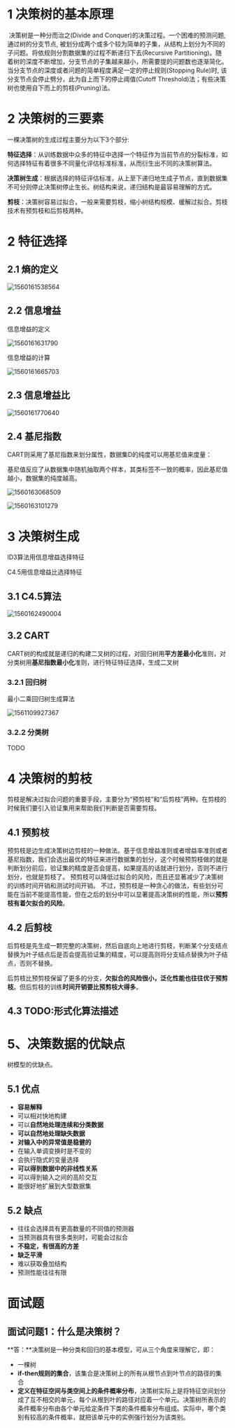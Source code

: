 # 1 决策树的基本原理

​		决策树是一种分而治之(Divide and Conquer)的决策过程。一个困难的预测问题, 通过树的分支节点, 被划分成两个或多个较为简单的子集，从结构上划分为不同的子问题。将依规则分割数据集的过程不断递归下去(Recursive Partitioning)。随着树的深度不断增加，分支节点的子集越来越小，所需要提的问题数也逐渐简化。当分支节点的深度或者问题的简单程度满足一定的停止规则(Stopping Rule)时, 该分支节点会停止劈分，此为自上而下的停止阈值(Cutoff Threshold)法；有些决策树也使用自下而上的剪枝(Pruning)法。



# 2 决策树的三要素

一棵决策树的生成过程主要分为以下3个部分:  

**特征选择**：从训练数据中众多的特征中选择一个特征作为当前节点的分裂标准，如何选择特征有着很多不同量化评估标准标准，从而衍生出不同的决策树算法。 

**决策树生成**：根据选择的特征评估标准，从上至下递归地生成子节点，直到数据集不可分则停止决策树停止生长。树结构来说，递归结构是最容易理解的方式。 

**剪枝**：决策树容易过拟合，一般来需要剪枝，缩小树结构规模、缓解过拟合。剪枝技术有预剪枝和后剪枝两种。



# 2 特征选择

## 2.1 熵的定义

![1560161538564](./images/1560161538564.png)

## 2.2 信息增益

信息增益的定义

![1560161631790](./images/1560161631790.png)



信息增益的计算

![1560161665703](./images/1560161665703.png)



## 2.3 信息增益比

![1560161770640](./images/1560161770640.png)



## 2.4 基尼指数

CART则采用了基尼指数来划分属性，数据集D的纯度可以用基尼值来度量：

基尼值反应了从数据集中随机抽取两个样本，其类标签不一致的概率，因此基尼值越小，数据集的纯度越高。

![1560163068509](./images/1560163068509.png)

![1560163101279](./images/1560163101279.png)



# 3 决策树生成

ID3算法用信息增益选择特征

C4.5用信息增益比选择特征

## 3.1  C4.5算法

![1560162490004](./images/1560162490004.png)



## 3.2 CART

​		CART树的构成就是递归的构建二叉树的过程，对回归树用**平方差最小化**准则，对分类树用**基尼指数最小化**准则，进行特征特征选择，生成二叉树

### 3.2.1 回归树

最小二乘回归树生成算法

![1561109927367](./images/1561109927367.png)

### 3.2.2 分类树

TODO



# 4 决策树的剪枝

​		剪枝是解决过拟合问题的重要手段，主要分为“预剪枝”和“后剪枝”两种。在剪枝的时候我们要引入验证集用来帮助我们判断是否需要剪枝。

## 4.1 预剪枝

​		预剪枝是边生成决策树边剪枝的一种做法。基于信息增益准则或者增益率准则或者基尼指数，我们会选出最优的特征来进行数据集的划分，这个时候预剪枝做的就是判断划分前后，验证集的精度是否会提高，如果提高的话就进行划分，否则不进行划分，也就是剪枝了。 
预剪枝可以降低过拟合的风险，而且还显著减少了决策树的训练时间开销和测试时间开销。 
不过，预剪枝是一种贪心的做法，有些划分可能在当前不能提高性能，但在之后的划分中可以显著提高决策树的性能，所以**预剪枝有着欠拟合的风险**。

## 4.2 后剪枝

​		后剪枝是先生成一颗完整的决策树，然后自底向上地进行剪枝，判断某个分支结点替换为叶子结点后是否会提高验证集的精度，可以提高则将分支结点替换为叶子结点，否则不替换。 

​		后剪枝比预剪枝保留了更多的分支，**欠拟合的风险很小，泛化性能也往往优于预剪枝**。但后剪枝的训练**时间开销要比预剪枝大得多**。



## 4.3 TODO:形式化算法描述



# 5、决策数据的优缺点

树模型的优缺点。

## 5.1 优点

- **容易解释**
- 可以相对快地构建
- 可以**自然地处理连续和分类数据**
- **可以自然地处理缺失数据**
- **对输入中的异常值是稳健的**
- 在输入单调变换时是不变的
- 会执行隐式的变量选择
- **可以得到数据中的非线性关系**
- 可以得到输入之间的高阶交互
- 能很好地扩展到大型数据集



## 5.2 缺点

- 往往会选择具有更高数量的不同值的预测器
- 当预测器具有很多类别时，可能会过拟合
- **不稳定，有很高的方差**
- **缺乏平滑**
- 难以获取叠加结构
- 预测性能往往有限





# 面试题

## 面试问题1：什么是决策树？

**答：**决策树是一种分类和回归的基本模型，可从三个角度来理解它，即：

- 一棵树
- **if-then规则的集合**，该集合是决策树上的所有从根节点到叶节点的路径的集合
- **定义在特征空间与类空间上的条件概率分布**，决策树实际上是将特征空间划分成了互不相交的单元，每个从根到叶的路径对应着一个单元。决策树所表示的条件概率分布由各个单元给定条件下类的条件概率分布组成。实际中，哪个类别有较高的条件概率，就把该单元中的实例强行划分为该类别。



